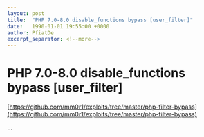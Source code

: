```yaml
---
layout: post
title:  "PHP 7.0-8.0 disable_functions bypass [user_filter]"
date:   1990-01-01 19:55:00 +0000
author: PfiatDe
excerpt_separator: <!--more-->
---
```


# PHP 7.0-8.0 disable_functions bypass [user_filter]

[https://github.com/mm0r1/exploits/tree/master/php-filter-bypass](https://github.com/mm0r1/exploits/tree/master/php-filter-bypass)

...
<!--more-->

